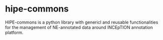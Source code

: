 # hipe-commons
HIPE-commons is a python library with genericl and reusable functionalities for the management of NE-annotated data around INCEpTION annotation platform.
